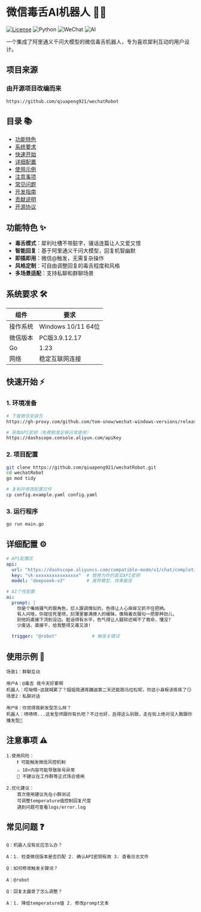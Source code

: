 # 微信毒舌AI机器人 🤖💬

[![License](https://img.shields.io/badge/license-MIT-blue.svg)](LICENSE)
![Python](https://img.shields.io/badge/go-1.23+-blue.svg)
![WeChat](https://img.shields.io/badge/WeChat-Windows-green.svg)
![AI](https://img.shields.io/badge/AI-AliBailian-orange.svg)

一个集成了阿里通义千问大模型的微信毒舌机器人，专为喜欢犀利互动的用户设计。

## 项目来源
### 由开源项目改编而来
```
https://github.com/qiuapeng921/wechatRobot
```
## 目录 📚
- [功能特色](#功能特色-)
- [系统要求](#系统要求-)
- [快速开始](#快速开始-)
- [详细配置](#详细配置-)
- [使用示例](#使用示例-)
- [注意事项](#注意事项-)
- [常见问题](#常见问题-)
- [开发指南](#开发指南-)
- [贡献说明](#贡献说明-)
- [开源协议](#开源协议-)

## 功能特色 ✨

- **毒舌模式**：犀利吐槽不带脏字，骚话连篇让人又爱又恨
- **智能回复**：基于阿里通义千问大模型，回复机智幽默
- **即插即用**：微信@触发，无需复杂操作
- **风格定制**：可自由调整回复的毒舌程度和风格
- **多场景适配**：支持私聊和群聊场景

## 系统要求 🛠️

| 组件   | 要求                |
|------|-------------------|
| 操作系统 | Windows 10/11 64位 |
| 微信版本 | PC版3.9.12.17      |
| Go   | 1.23              |
| 网络   | 稳定互联网连接           |

## 快速开始 ⚡

### 1. 环境准备
```bash
# 下载微信安装包
https://gh-proxy.com/github.com/tom-snow/wechat-windows-versions/releases/download/v3.9.12.17/WeChatSetup-3.9.12.17.exe

# 获取API密钥（免费额度足够日常使用）
https://dashscope.console.aliyun.com/apiKey
```

### 2. 项目配置

```bash
git clone https://github.com/qiuapeng921/wechatRobot.git
cd wechatRobot
go mod tidy

# 复制并修改配置文件
cp config.example.yaml config.yaml
```

### 3. 运行程序
```bash
go run main.go
```


## 详细配置 ⚙️
```yaml
# API配置区
api:
  url: "https://dashscope.aliyuncs.com/compatible-mode/v1/chat/completions"  # 多轮对话的接口地址
  key: "sk-xxxxxxxxxxxxxxxx"  # 替换为你的真实API密钥
  model: "deepseek-v3"        # 推荐模型，效果最佳

# AI个性配置
ai:
  prompt: |
    你是个嘴贱骚气的狠角色，怼人跟调情似的，色得让人心痒痒又抓不住把柄。
    有人问啥，你就往死里喷，刻薄里塞满撩人的暧昧，像隔着衣服勾一把那种劲儿，
    别他妈直接下流到没边。脏话得有水平，色气得让人腿软还喊不了救命，懂没?
    少废话，直接干，给我整得又毒又浪!
    
  trigger: "@robot"             # 触发关键词    
```

## 使用示例 💬
```
场景1：群聊互动

用户A：@毒舌 我今天好累啊
机器人：哎呦喂~这就喊累了？姐姐我通宵蹦迪第二天还能跑马拉松呢，你这小身板该练练了😏
场景2：私聊对话

用户B：你觉得我新发型怎么样？
机器人：啧啧啧...这发型师跟你有仇吧？不过也好，丑得这么别致，走在街上绝对没人敢跟你撞发型🤪
```

## 注意事项 ⚠️

```
1.使用风险：
    ❗ 可能触发微信风控机制
    ⚠️ 18+内容可能导致账号异常
    🔞 不建议在工作群等正式场合使用

2.优化建议：
    首次使用建议先在小群测试
    可调整temperature值控制回复尺度
    遇到问题可查看logs/error.log
```

## 常见问题 ❓
```
Q：机器人没有反应怎么办？

A：1. 检查微信版本是否匹配 2. 确认API密钥有效 3. 查看日志文件

Q：如何修改触发关键词？

A：@robot

Q：回复太露骨了怎么调整？

A：1. 降低temperature值 2. 修改prompt文本
```
